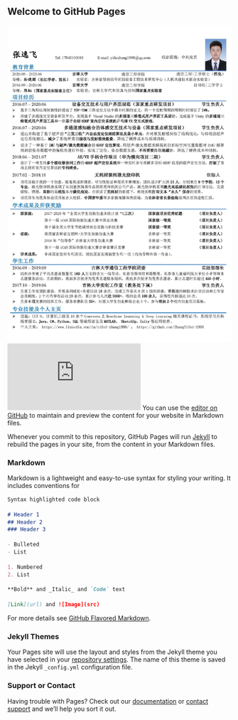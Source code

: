 ## Welcome to GitHub Pages
![image](https://github.com/ZhangYifei-1998/ZhangYifei-1998.github.io/blob/main/%E5%BC%A0%E9%80%B8%E9%A3%9E%E7%AE%80%E5%8E%865.20.jpg)
![image](https://github.com/ZhangYifei-1998/ZhangYifei-1998.github.io/blob/main/%E5%BC%A0%E9%80%B8%E9%A3%9E%E7%AE%80%E5%8E%865.20.pdf)
You can use the [editor on GitHub](https://github.com/ZhangYifei-1998/ZhangYifei-1998.github.io/edit/main/README.md) to maintain and preview the content for your website in Markdown files.

Whenever you commit to this repository, GitHub Pages will run [Jekyll](https://jekyllrb.com/) to rebuild the pages in your site, from the content in your Markdown files.

### Markdown

Markdown is a lightweight and easy-to-use syntax for styling your writing. It includes conventions for

```markdown
Syntax highlighted code block

# Header 1
## Header 2
### Header 3

- Bulleted
- List

1. Numbered
2. List

**Bold** and _Italic_ and `Code` text

[Link](url) and ![Image](src)
```

For more details see [GitHub Flavored Markdown](https://guides.github.com/features/mastering-markdown/).

### Jekyll Themes

Your Pages site will use the layout and styles from the Jekyll theme you have selected in your [repository settings](https://github.com/ZhangYifei-1998/ZhangYifei-1998.github.io/settings/pages). The name of this theme is saved in the Jekyll `_config.yml` configuration file.

### Support or Contact

Having trouble with Pages? Check out our [documentation](https://docs.github.com/categories/github-pages-basics/) or [contact support](https://support.github.com/contact) and we’ll help you sort it out.
